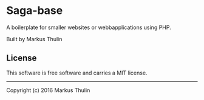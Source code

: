 Saga-base
==================
 
A boilerplate for smaller websites or webbapplications using PHP.
 
Built by Markus Thulin
 
License 
------------------
 
This software is free software and carries a MIT license.
 
 
------------------
 
Copyright (c) 2016 Markus Thulin